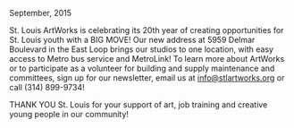 September, 2015

St. Louis ArtWorks is celebrating its 20th year of creating opportunities for St. Louis youth with a BIG MOVE! Our new address at 5959 Delmar Boulevard in the East Loop brings our studios to one location, with easy access to Metro bus service and MetroLink! To learn more about ArtWorks or to participate as a volunteer for building and supply maintenance and committees, sign up for our newsletter, email us at [info@stlartworks.org](javascript:void(location.href='mailto:'+String.fromCharCode(105,110,102,111,64,115,116,108,97,114,116,119,111,114,107,115,46,111,114,103)+'?subject=Interested%20in%20volunteer%20opportunities!')) or call (314) 899-9734!

THANK YOU St. Louis for your support of art, job training and creative young people in our community!